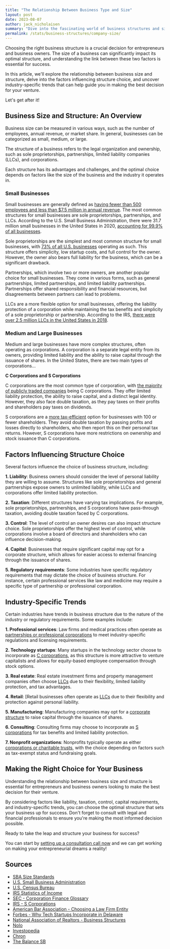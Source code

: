 ```yaml
---
title: "The Relationship Between Business Type and Size"
layout: post
date: 2023-08-07
author: jack_nicholaisen
summary: "Dive into the fascinating world of business structures and sizes, and discover how these two factors are intrinsically linked. Uncover industry-specific trends and learn how to choose the best structure for your own venture. Don't miss out on this invaluable guide for entrepreneurs and business owners alike!"
permalink: /stats/business-structures/company-size/
--- 
```


Choosing the right business structure is a crucial decision for entrepreneurs and business owners. The size of a business can significantly impact its optimal structure, and understanding the link between these two factors is essential for success. 

In this article, we'll explore the relationship between business size and structure, delve into the factors influencing structure choice, and uncover industry-specific trends that can help guide you in making the best decision for your venture.

Let's get after it!

## Business Size and Structure: An Overview

Business size can be measured in various ways, such as the number of employees, annual revenue, or market share. In general, businesses can be categorized as small, medium, or large.

The structure of a business refers to the legal organization and ownership, such as sole proprietorships, partnerships, limited liability companies (LLCs), and corporations.

Each structure has its advantages and challenges, and the optimal choice depends on factors like the size of the business and the industry it operates in.

### Small Businesses

Small businesses are generally defined as [having fewer than 500 employees and less than \$7.5 million in annual revenue](https://www.sba.gov/document/support--table-size-standards). The most common structures for small businesses are sole proprietorships, partnerships, and LLCs. According to the U.S. Small Business Administration, there were 31.7 million small businesses in the United States in 2020, [accounting for 99.9% of all businesses](https://cdn.advocacy.sba.gov/wp-content/uploads/2020/06/04144224/2020-Small-Business-Economic-Profile-US.pdf).

Sole proprietorships are the simplest and most common structure for small businesses, with [73% of all U.S. businesses](https://www.census.gov/programs-surveys/susb.html) operating as such. This structure offers simplicity, low startup costs, and full control for the owner. However, the owner also bears full liability for the business, which can be a significant drawback.

Partnerships, which involve two or more owners, are another popular choice for small businesses. They come in various forms, such as general partnerships, limited partnerships, and limited liability partnerships. Partnerships offer shared responsibility and financial resources, but disagreements between partners can lead to problems.

LLCs are a more flexible option for small businesses, offering the liability protection of a corporation while maintaining the tax benefits and simplicity of a sole proprietorship or partnership. According to the IRS, [there were over 2.5 million LLCs in the United States in 2018](https://www.irs.gov/statistics/soi-tax-stats-historical-table-1).

### Medium and Large Businesses

Medium and large businesses have more complex structures, often operating as corporations. A corporation is a separate legal entity from its owners, providing limited liability and the ability to raise capital through the issuance of shares. In the United States, there are two main types of corporations...

**C Corporations and S Corporations**

C corporations are the most common type of corporation, with [the majority of publicly traded companies](https://www.sec.gov/fast-answers/answerscorphtm.html) being C corporations. They offer limited liability protection, the ability to raise capital, and a distinct legal identity. However, they also face double taxation, as they pay taxes on their profits and shareholders pay taxes on dividends.

S corporations are a [more tax-efficient](https://www.irs.gov/businesses/small-businesses-self-employed/s-corporations) option for businesses with 100 or fewer shareholders. They avoid double taxation by passing profits and losses directly to shareholders, who then report this on their personal tax returns. However, S corporations have more restrictions on ownership and stock issuance than C corporations.

## Factors Influencing Structure Choice

Several factors influence the choice of business structure, including:

**1.  Liability**: Business owners should consider the level of personal liability they are willing to assume. Structures like sole proprietorships and general partnerships expose owners to unlimited liability, while LLCs and corporations offer limited liability protection.

**2.  Taxation**: Different structures have varying tax implications. For example, sole proprietorships, partnerships, and S corporations have pass-through taxation, avoiding double taxation faced by C corporations.

**3.  Control**: The level of control an owner desires can also impact structure choice. Sole proprietorships offer the highest level of control, while corporations involve a board of directors and shareholders who can influence decision-making.

**4.  Capital**: Businesses that require significant capital may opt for a corporate structure, which allows for easier access to external financing through the issuance of shares.

**5.  Regulatory requirements**: Some industries have specific regulatory requirements that may dictate the choice of business structure. For instance, certain professional services like law and medicine may require a specific type of partnership or professional corporation.

## Industry-Specific Trends

Certain industries have trends in business structure due to the nature of the industry or regulatory requirements. Some examples include:

**1.  Professional services**: Law firms and medical practices often operate as [partnerships or professional corporations](https://www.americanbar.org/groups/gpsolo/publications/gp_solo/2011/july_august/choosing_law_firm_entity/) to meet industry-specific regulations and licensing requirements.

**2.  Technology startups**: Many startups in the technology sector choose to incorporate as [C corporations](https://www.forbes.com/sites/allbusiness/2014/07/10/why-most-startups-incorporate-in-delaware/?sh=5e8a61f95cff), as this structure is more attractive to venture capitalists and allows for equity-based employee compensation through stock options.

**3.  Real estate**: Real estate investment firms and property management companies often choose [LLCs](https://www.nar.realtor/ae/manage-your-association/association-management-resources-for-aes/business-structures) due to their flexibility, limited liability protection, and tax advantages.

**4.  Retail**: [Retail businesses often operate as [LLCs](https://www.nolo.com/legal-encyclopedia/small-business-retailers-when-forming-a-legal-entity.html) due to their flexibility and protection against personal liability.

**5.  Manufacturing**: Manufacturing companies may opt for a [corporate structure](https://www.investopedia.com/terms/m/manufacturing-corporation.asp) to raise capital through the issuance of shares.

**6.  Consulting**: Consulting firms may choose to incorporate as [S corporations](https://smallbusiness.chron.com/s-corp-vs-corp-consulting-businesses-36621.html) for tax benefits and limited liability protection.

**7.  Nonprofit organizations**: Nonprofits typically operate as either [corporations or charitable trusts](https://www.thebalancesmb.com/how-to-start-a-non-profit-corporation-in-the-united-states-of-america-2502005), with the choice depending on factors such as tax-exempt status and fundraising goals.

## Making the Right Choice for Your Business

Understanding the relationship between business size and structure is essential for entrepreneurs and business owners looking to make the best decision for their venture.

By considering factors like liability, taxation, control, capital requirements, and industry-specific trends, you can choose the optimal structure that sets your business up for success. Don't forget to consult with legal and financial professionals to ensure you're making the most informed decision possible.

Ready to take the leap and structure your business for success?

You can start by [setting up a consultation call now](https://calendly.com/businessinitiative/30-minute-consultation-call) and we can get working on making your entrepreneurial dreams a reality!

<script async data-uid="0625212ce2" src="https://adept-hustler-4565.ck.page/0625212ce2/index.js"></script>

## Sources

-   [SBA Size Standards](https://www.sba.gov/document/support--table-size-standards)
-   [U.S. Small Business Administration](https://cdn.advocacy.sba.gov/wp-content/uploads/2020/06/04144224/2020-Small-Business-Economic-Profile-US.pdf)
-   [U.S. Census Bureau](https://www.census.gov/programs-surveys/susb.html)
-   [IRS Statistics of Income](https://www.irs.gov/statistics/soi-tax-stats-historical-table-1)
-   [SEC - Corporation Finance Glossary](https://www.sec.gov/fast-answers/answerscorphtm.html)
-   [IRS - S Corporations](https://www.irs.gov/businesses/small-businesses-self-employed/s-corporations)
-   [American Bar Association - Choosing a Law Firm Entity](https://www.americanbar.org/groups/gpsolo/publications/gp_solo/2011/july_august/choosing_law_firm_entity/)
-   [Forbes - Why Tech Startups Incorporate in Delaware](https://www.forbes.com/sites/allbusiness/2014/07/10/why-most-startups-incorporate-in-delaware/?sh=5e8a61f95cff)
-   [National Association of Realtors - Business Structures](https://www.nar.realtor/ae/manage-your-association/association-management-resources-for-aes/business-structures)
-   [Nolo](https://www.nolo.com/legal-encyclopedia/small-business-retailers-when-forming-a-legal-entity.html)
-   [Investopedia](https://www.investopedia.com/terms/m/manufacturing-corporation.asp)
-   [Chron](https://smallbusiness.chron.com/s-corp-vs-corp-consulting-businesses-36621.html)
-   [The Balance SB](https://www.thebalancesmb.com/how-to-start-a-non-profit-corporation-in-the-united-states-of-america-2502005)